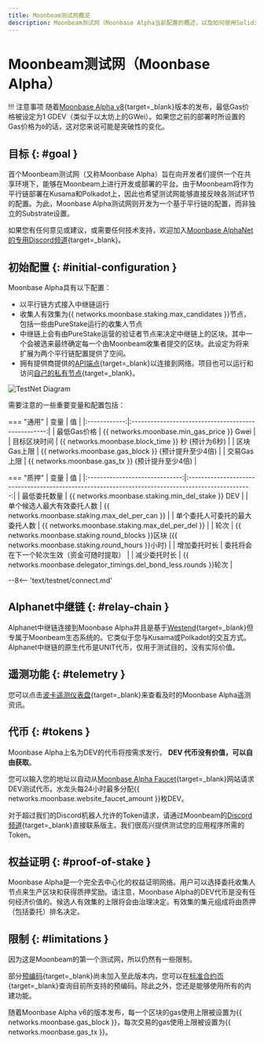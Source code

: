 ```yaml
---
title: Moonbeam测试网概览
description: Moonbeam测试网（Moonbase Alpha当前配置的概述，以及如何使用Solidity开始在其上进行开发。
---
```


# Moonbeam测试网（Moonbase Alpha）

!!! 注意事项
    随着[Moonbase Alpha v8](https://github.com/moonbeam-foundation/moonbeam/releases/tag/v0.8.0){target=_blank}版本的发布，最低Gas价格被设定为1 GDEV（类似于以太坊上的GWei）。如果您之前的部署时所设置的Gas价格为`0`的话，这对您来说可能是突破性的变化。

## 目标 {: #goal }

首个Moonbeam测试网（又称Moonbase Alpha）旨在向开发者们提供一个在共享环境下，能够在Moonbeam上进行开发或部署的平台。由于Moonbeam将作为平行链部署在Kusama和Polkadot上，因此也希望测试网能够直接反映各测试环节的配置。为此，Moonbase Alpha测试网则开发为一个基于平行链的配置，而非独立的Substrate设置。

如果您有任何意见或建议，或需要任何技术支持，欢迎加入[Moonbase AlphaNet的专用Discord频道](https://discord.gg/PfpUATX){target=_blank}。

## 初始配置 {: #initial-configuration }

Moonbase Alpha具有以下配置：

 - 以平行链方式接入中继链运行
 - 收集人有效集为{{ networks.moonbase.staking.max_candidates }}节点，包括一些由PureStake运行的收集人节点
 - 中继链上会有由PureStake运营的验证者节点来决定中继链上的区块。其中一个会被选来最终确定每一个由Moonbeam收集者提交的区块。此设定为将来扩展为两个平行链配置提供了空间。
 - 拥有提供商提供的[API端点](/builders/get-started/endpoints/){target=_blank}以连接到网络。项目也可以运行和访问[自己的私有节点](/node-operators/networks/run-a-node/){target=_blank}。

![TestNet Diagram](/images/learn/platform/networks/moonbase-diagram-v7.png)

需要注意的一些重要变量和配置包括：

=== "通用"
    |     变量     |                         值                          |
    |:------------:|:---------------------------------------------------:|
    | 最低Gas价格  |     {{ networks.moonbase.min_gas_price }} Gwei      |
    | 目标区块时间 |  {{ networks.moonbase.block_time }} 秒 (预计为6秒)  |
    | 区块Gas上限  | {{ networks.moonbase.gas_block }} (预计提升至少4倍) |
    | 交易Gas上限  |  {{ networks.moonbase.gas_tx }} (预计提升至少4倍)   |

=== "质押"
    |              变量              |                                                 值                                                 |
    |:------------------------------:|:--------------------------------------------------------------------------------------------------:|
    |          最低委托数量          |                         {{ networks.moonbase.staking.min_del_stake }} DEV                          |
    |   单个候选人最大有效委托人数   |                          {{ networks.moonbase.staking.max_del_per_can }}                           |
    | 单个委托人可委托的最大委托人数 |                          {{ networks.moonbase.staking.max_del_per_del }}                           |
    |              轮次              | {{ networks.moonbase.staking.round_blocks }}区块 ({{ networks.moonbase.staking.round_hours }}小时) |
    |          增加委托时长          |                             委托将会在下一个轮次生效（资金可随时提取）                             |
    |          减少委托时长          |                 {{ networks.moonbase.delegator_timings.del_bond_less.rounds }}轮次                 |

--8<-- 'text/testnet/connect.md'

## Alphanet中继链 {: #relay-chain }

Alphanet中继链连接到Moonbase Alpha并且是基于[Westend](https://polkadot.network/blog/westend-introducing-a-new-testnet-for-polkadot-and-kusama/){target=_blank}但专属于Moonbeam生态系统的。它类似于您与Kusama或Polkadot的交互方式。 Alphanet中继链的原生代币是UNIT代币，仅用于测试目的，没有实际价值。

## 遥测功能 {: #telemetry }

您可以点击[波卡遥测仪表盘](https://telemetry.polkadot.io/#list/0x91bc6e169807aaa54802737e1c504b2577d4fafedd5a02c10293b1cd60e39527){target=_blank}来查看及时的Moonbase Alpha遥测资讯。

## 代币 {: #tokens }

Moonbase Alpha上名为DEV的代币将按需求发行。 **DEV 代币没有价值，可以自由获取**。

您可以输入您的地址以自动从[Moonbase Alpha Faucet](https://faucet.moonbeam.network/){target=_blank}网站请求DEV测试代币。水龙头每24小时最多分配{{ networks.moonbase.website_faucet_amount }}枚DEV。

对于超过我们的Discord机器人允许的Token请求，请通过Moonbeam的[Discord频道](https://discord.gg/PfpUATX){target=_blank}直接联系版主。我们很高兴提供测试您的应用程序所需的Token。

## 权益证明 {: #proof-of-stake }

Moonbase Alpha是一个完全去中心化的权益证明网络。用户可以选择委托收集人节点来生产区块和获得质押奖励。请注意，Moonbase Alpha的DEV代币是没有任何经济价值的。候选人有效集的上限将会由治理决定。有效集的集元组成将由质押（包括委托）排名决定。

## 限制 {: #limitations }

因为这是Moonbeam的第一个测试网，所以仍然有一些限制。

部分[预编码](https://docs.klaytn.com/smart-contract/precompiled-contracts){target=_blank}尚未加入至此版本内，您可以在[标准合约页](/builders/build/canonical-contracts/precompiles/){target=_blank}查询目前所支持的预编码。除此之外，您还是能够使用所有的内建功能。

随着Moonbase Alpha v6的版本发布，每一个区块的gas使用上限被设置为{{ networks.moonbase.gas_block }}，每次交易的gas使用上限被设置为{{ networks.moonbase.gas_tx }}。
